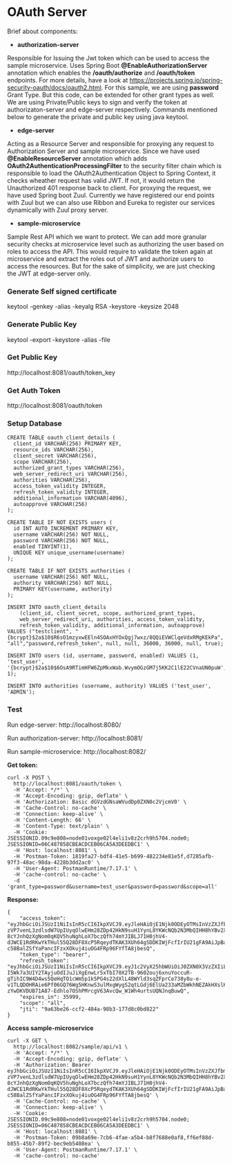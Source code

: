 # OAuth Server

Brief about components:

* **authorization-server**

Responsible for Issuing the Jwt token which can be used to access the sample microservice. Uses Spring Boot **@EnableAuthorizationServer** annotation which enables the **/oauth/authorize** and **/oauth/token** endpoints. For more details, have a look at https://projects.spring.io/spring-security-oauth/docs/oauth2.html. For this sample, we are using **password** Grant Type. But this code, can be extended for other grant types as well. We are using Private/Public keys to sign and verify the token at authorizaton-server and edge-server respectively. Commands mentioned below to generate the private and public key using java keytool.


* **edge-server**

Acting as a Resource Server and responsible for proxying any request to Authorization Server and sample microservice. Since we have used **@EnableResourceServer** annotation which adds **OAuth2AuthenticationProcessingFilter** to the security filter chain which is responsible to load the OAuth2Authentication Object to Spring Context, it checks wheather request has valid JWT. If not, it would return the Unauthorized 401 response back to client. For proxying the request, we have used Spring boot Zuul. Currently we have registered our end points with Zuul but we can also use Ribbon and Eureka to register our services dynamically with Zuul proxy server.


* **sample-microservice**

Sample Rest API which we want to protect. We can add more granular security checks at microservice level such as authorizing the user based on roles to access the API. This would require to validate the token again at microservice and extract the roles out of JWT and authorize users to access the resources. But for the sake of simplicity, we are just checking the JWT at edge-server only.


### Generate Self signed certificate

keytool -genkey -alias <alias> -keyalg RSA -keystore <jks name> -keysize 2048


### Generate Public Key

keytool -export -keystore <jks name> -alias <key store alias> -file <output file name>


### Get Public Key

http://localhost:8081/oauth/token_key


### Get Auth Token

http://localhost:8081/oauth/token


### Setup Database

```
CREATE TABLE oauth_client_details (
  client_id VARCHAR(256) PRIMARY KEY,
  resource_ids VARCHAR(256),
  client_secret VARCHAR(256),
  scope VARCHAR(256),
  authorized_grant_types VARCHAR(256),
  web_server_redirect_uri VARCHAR(256),
  authorities VARCHAR(256),
  access_token_validity INTEGER,
  refresh_token_validity INTEGER,
  additional_information VARCHAR(4096),
  autoapprove VARCHAR(256)
);

CREATE TABLE IF NOT EXISTS users (
  id INT AUTO_INCREMENT PRIMARY KEY,
  username VARCHAR(256) NOT NULL,
  password VARCHAR(256) NOT NULL,
  enabled TINYINT(1),
  UNIQUE KEY unique_username(username)
);

CREATE TABLE IF NOT EXISTS authorities (
  username VARCHAR(256) NOT NULL,
  authority VARCHAR(256) NOT NULL,
  PRIMARY KEY(username, authority)
);

INSERT INTO oauth_client_details
    (client_id, client_secret, scope, authorized_grant_types,
    web_server_redirect_uri, authorities, access_token_validity,
    refresh_token_validity, additional_information, autoapprove)
VALUES ("testclient", "{bcrypt}$2a$10$R6sO1mzyxwEEln4SOAxHYOxQgj7wxz/8QQiEVWClqeVdxRMgKEkPa", "all","password,refresh_token", null, null, 36000, 36000, null, true);
    
INSERT INTO users (id, username, password, enabled) VALUES (1, 'test_user', '{bcrypt}$2a$10$6OsA9RTimHFW6ZpMkxWab.WvymOGzGM7j5KK2C1lE22CVnaUN0puW', 1);

INSERT INTO authorities (username, authority) VALUES ('test_user', 'ADMIN');
```

### Test

Run edge-server: http://localhost:8080/

Run authorization-server: http://localhost:8081/

Run sample-microservice: http://localhost:8082/

**Get token:**

```
curl -X POST \
  http://localhost:8081/oauth/token \
  -H 'Accept: */*' \
  -H 'Accept-Encoding: gzip, deflate' \
  -H 'Authorization: Basic dGVzdGNsaWVudDp0ZXN0c2VjcmV0' \
  -H 'Cache-Control: no-cache' \
  -H 'Connection: keep-alive' \
  -H 'Content-Length: 66' \
  -H 'Content-Type: text/plain' \
  -H 'Cookie: JSESSIONID.09c9e808=node01voxge02l4eli1v8z2crh9h5704.node0; JSESSIONID=06C487858CBEACDCEB06CA5A3DEEDBC1' \
  -H 'Host: localhost:8081' \
  -H 'Postman-Token: 1819fa27-bdf4-41e5-b699-482234e81e5f,d7285afb-97f3-48ac-98da-4228b3dd2ac0' \
  -H 'User-Agent: PostmanRuntime/7.17.1' \
  -H 'cache-control: no-cache' \
  -d 'grant_type=password&username=test_user&password=password&scope=all'
```

**Response:**

```
{
    "access_token": "eyJhbGciOiJSUzI1NiIsInR5cCI6IkpXVCJ9.eyJleHAiOjE1Njk0ODEyOTMsInVzZXJfbmFtZSI6InRlc3RfdXNlciIsImF1dGhvcml0aWVzIjpbIlJFQUQiLCJBRE1JTiJdLCJqdGkiOiI5YTYzYmUyNi1jY2YyLTQ4NGEtOThiMy0xNzdkOGMwYmQ4MjIiLCJjbGllbnRfaWQiOiJ0ZXN0Y2xpZW50Iiwic2NvcGUiOlsiYWxsIl19.g2FS89XWCMX3W-zVP7venL3zdlsdW7UpIUyqOlwEHm28ZDp42HkN9suH1YynL8YKWcNQb2N3MbQIHH8hYBv2XHTcZP9YHfJHeGMPx0v1_6VlxEm6MXK4Eym89wTHlZEZ3Ff5mYNJYdmeHpkK-8cYJnhQzXgNom0qKQV5huNghLoX7bczQfh74mYJIBLJ71H0jhV4-dJWCE1RdRKwYkTHul55Q28DF8XcP5RqeydTKAK3XUh64gSDDKIWjFcfIrIU21gFA9AiJpBaYFDzodbsI4vSyDR8rWgPG46d5Rv-c58BalZSfYaPancIFzxXOkuj4iuOG4FRp96FYfTA8jbesQ",
    "token_type": "bearer",
    "refresh_token": "eyJhbGciOiJSUzI1NiIsInR5cCI6IkpXVCJ9.eyJ1c2VyX25hbWUiOiJ0ZXN0X3VzZXIiLCJzY29wZSI6WyJhbGwiXSwiYXRpIjoiOWE2M2JlMjYtY2NmMi00ODRhLTk4YjMtMTc3ZDhjMGJkODIyIiwiZXhwIjoxNTY5NDgxMjkzLCJhdXRob3JpdGllcyI6WyJSRUFEIiwiQURNSU4iXSwianRpIjoiZDRhY2MwNjYtYjE0MC00ZDUwLTliMTktN2Y3YmVhZDRjZjUyIiwiY2xpZW50X2lkIjoidGVzdGNsaWVudCJ9.iXxsEo70BPqs-I5Wk7a3UIY2TAyjuOdIJuJiXgEnwLr5xTbI70X2TB-9602ouj6xnuYoccuR-gTihIC9W4D4ws5QeHqTO1cWm5p1k5PG4s22dXlL48WYld3sqZFprCe738y8u-e-v1TLQDOHRAie6Pf06GQ76Wg5HKnwS3ulMxgWygS2qtLGdj6ElUa233aMZbWkhNEZAkHXslKeylO3gXtVbXCvVnGoaEz_JI5dYNedaoakPtJbzDHIbfO8RPyjyTEmPU6owoez4d2jcQOY4XzrmAGj-zYwDKVDUB71A87-Edhlo7OShPMrcgV63AvcQw_W1Wh4urtsUQNJnqBuwQ",
    "expires_in": 35999,
    "scope": "all",
    "jti": "9a63be26-ccf2-484a-98b3-177d8c0bd822"
}
```

**Access sample-microservice**

```
curl -X GET \
  http://localhost:8082/sample/api/v1 \
  -H 'Accept: */*' \
  -H 'Accept-Encoding: gzip, deflate' \
  -H 'Authorization: Bearer eyJhbGciOiJSUzI1NiIsInR5cCI6IkpXVCJ9.eyJleHAiOjE1Njk0ODEyOTMsInVzZXJfbmFtZSI6InRlc3RfdXNlciIsImF1dGhvcml0aWVzIjpbIlJFQUQiLCJBRE1JTiJdLCJqdGkiOiI5YTYzYmUyNi1jY2YyLTQ4NGEtOThiMy0xNzdkOGMwYmQ4MjIiLCJjbGllbnRfaWQiOiJ0ZXN0Y2xpZW50Iiwic2NvcGUiOlsiYWxsIl19.g2FS89XWCMX3W-zVP7venL3zdlsdW7UpIUyqOlwEHm28ZDp42HkN9suH1YynL8YKWcNQb2N3MbQIHH8hYBv2XHTcZP9YHfJHeGMPx0v1_6VlxEm6MXK4Eym89wTHlZEZ3Ff5mYNJYdmeHpkK-8cYJnhQzXgNom0qKQV5huNghLoX7bczQfh74mYJIBLJ71H0jhV4-dJWCE1RdRKwYkTHul55Q28DF8XcP5RqeydTKAK3XUh64gSDDKIWjFcfIrIU21gFA9AiJpBaYFDzodbsI4vSyDR8rWgPG46d5Rv-c58BalZSfYaPancIFzxXOkuj4iuOG4FRp96FYfTA8jbesQ' \
  -H 'Cache-Control: no-cache' \
  -H 'Connection: keep-alive' \
  -H 'Cookie: JSESSIONID.09c9e808=node01voxge02l4eli1v8z2crh9h5704.node0; JSESSIONID=06C487858CBEACDCEB06CA5A3DEEDBC1' \
  -H 'Host: localhost:8081' \
  -H 'Postman-Token: 09b8a69e-7cb6-4fae-a5b4-b8f7688e0af8,ff6ef88d-b855-45b7-89f2-bec9eb5408ea' \
  -H 'User-Agent: PostmanRuntime/7.17.1' \
  -H 'cache-control: no-cache'


